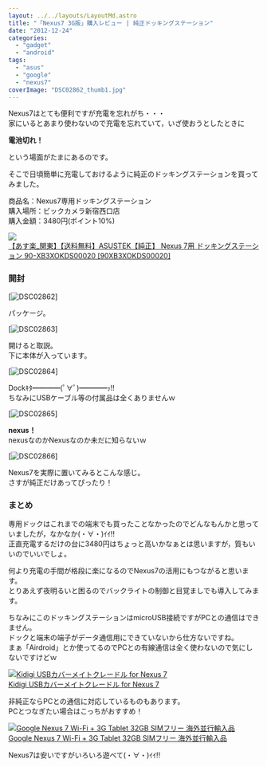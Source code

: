 ```yaml
---
layout: ../../layouts/LayoutMd.astro
title: "「Nexus7 3G版」購入レビュー | 純正ドッキングステーション"
date: "2012-12-24"
categories: 
  - "gadget"
  - "android"
tags: 
  - "asus"
  - "google"
  - "nexus7"
coverImage: "DSC02862_thumb1.jpg"
---
```


Nexus7はとても便利ですが充電を忘れがち・・・  
家にいるとあまり使わないので充電を忘れていて，いざ使おうとしたときに

**電池切れ！**

という場面がたまにあるのです。

そこで日頃簡単に充電しておけるように純正のドッキングステーションを買ってみました。

商品名：Nexus7専用ドッキングステーション  
購入場所：ビックカメラ新宿西口店  
購入金額：3480円(ポイント10%)

[![](http://hbb.afl.rakuten.co.jp/hgb/?pc=http%3a%2f%2fthumbnail.image.rakuten.co.jp%2f%400_mall%2fbiccamera%2fcabinet%2fsyouhin%2fnagashi%2f1006%2f0886227273485.jpg%3f_ex%3d128x128&m=http%3a%2f%2fthumbnail.image.rakuten.co.jp%2f%400_mall%2fbiccamera%2fcabinet%2fsyouhin%2fnagashi%2f1006%2f0886227273485.jpg%3f_ex%3d80x80)](http://hb.afl.rakuten.co.jp/hgc/10855a02.fd286b66.10855a03.20cec48b/?pc=http%3a%2f%2fitem.rakuten.co.jp%2fbiccamera%2f0886227273485%2f%3fscid%3daf_link_img&m=http%3a%2f%2fm.rakuten.co.jp%2fbiccamera%2fn%2f0886227273485)  
[【あす楽\_関東】【送料無料】ASUSTEK【純正】 Nexus 7用 ドッキングステーション 90-XB3XOKDS00020 \[90XB3XOKDS00020\]](http://hb.afl.rakuten.co.jp/hgc/10855a02.fd286b66.10855a03.20cec48b/?pc=http%3a%2f%2fitem.rakuten.co.jp%2fbiccamera%2f0886227273485%2f%3fscid%3daf_link_txt&m=http%3a%2f%2fm.rakuten.co.jp%2fbiccamera%2fn%2f0886227273485)

### 開封

[![DSC02862](/wp/images/DSC02862_thumb.jpg "DSC02862")]

パッケージ。

[![DSC02863](/wp/images/DSC02863_thumb.jpg "DSC02863")]

開けると取説。  
下に本体が入っています。

[![DSC02864](/wp/images/DSC02864_thumb.jpg "DSC02864")]

Dockｷﾀ━━━━(ﾟ∀ﾟ)━━━━ｯ!!  
ちなみにUSBケーブル等の付属品は全くありませんｗ

[![DSC02865](/wp/images/DSC02865_thumb.jpg "DSC02865")]

**nexus！**  
nexusなのかNexusなのか未だに知らないｗ

[![DSC02866](/wp/images/DSC02866_thumb.jpg "DSC02866")]

Nexus7を実際に置いてみるとこんな感じ。  
さすが純正だけあってぴったり！

### まとめ

専用ドックはこれまでの端末でも買ったことなかったのでどんなもんかと思っていましたが，なかなか(・∀・)ｲｲ!!  
正直充電するだけの台に3480円はちょっと高いかなぁとは思いますが，質もいいのでいいでしょ。

何より充電の手間が格段に楽になるのでNexus7の活用にもつながると思います。  
とりあえず夜明るいと困るのでバックライトの制御と目覚ましでも導入してみます。

ちなみにこのドッキングステーションはmicroUSB接続ですがPCとの通信はできません。  
ドックと端末の端子がデータ通信用にできていないから仕方ないですね。  
まぁ「Airdroid」とか使ってるのでPCとの有線通信は全く使わないので気にしないですけどｗ

[![Kidigi USBカバーメイトクレードル for Nexus 7](/wp/images/41h4phdD2fL._SL160_.jpg)  
Kidigi USBカバーメイトクレードル for Nexus 7  
](https://www.amazon.co.jp/exec/obidos/ASIN/B008XXQ1OA/mizuka123-22/ref=nosim)

非純正ならPCとの通信に対応しているものもあります。  
PCとつなぎたい場合はこっちがおすすめ！

[![Google Nexus 7 Wi-Fi + 3G Tablet 32GB SIMフリー 海外並行輸入品](/wp/images/41OjNcR2FTL._SL160_.jpg)  
Google Nexus 7 Wi-Fi + 3G Tablet 32GB SIMフリー 海外並行輸入品  
](https://www.amazon.co.jp/exec/obidos/ASIN/B00A6QGHUK/mizuka123-22/ref=nosim)

Nexus7は安いですがいろいろ遊べて(・∀・)ｲｲ!!

